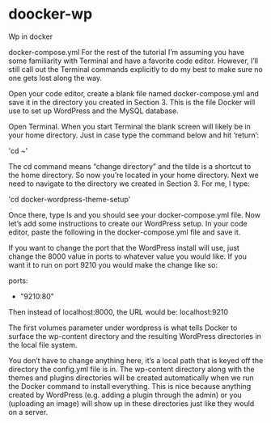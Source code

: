 # doocker-wp
Wp in docker

docker-compose.yml
For the rest of the tutorial I’m assuming you have some familiarity with Terminal and have a favorite code editor. However, I’ll still call out the Terminal commands explicitly to do my best to make sure no one gets lost along the way.

Open your code editor, create a blank file named docker-compose.yml and save it in the directory you created in Section 3. This is the file Docker will use to set up WordPress and the MySQL database.

Open Terminal. When you start Terminal the blank screen will likely be in your home directory. Just in case type the command below and hit ‘return’:

'cd ~'

The cd command means “change directory” and the tilde is a shortcut to the home directory. So now you’re located in your home directory. Next we need to navigate to the directory we created in Section 3. For me, I type:

'cd docker-wordpress-theme-setup'

Once there, type ls and you should see your docker-compose.yml file.
Now let’s add some instructions to create our WordPress setup. In your code editor, paste the following in the docker-compose.yml file and save it.

If you want to change the port that the WordPress install will use, just change the 8000 value in ports to whatever value you would like. If you want it to run on port 9210 you would make the change like so:

ports:
  - "9210:80"

Then instead of localhost:8000, the URL would be: localhost:9210

The first volumes parameter under wordpress is what tells Docker to surface the wp-content directory and the resulting WordPress directories in the local file system. 

You don’t have to change anything here, it’s a local path that is keyed off the directory the config.yml file is in. The wp-content directory along with the themes and plugins directories will be created automatically when we run the Docker command to install everything. This is nice because anything created by WordPress (e.g. adding a plugin through the admin) or you (uploading an image) will show up in these directories just like they would on a server.
